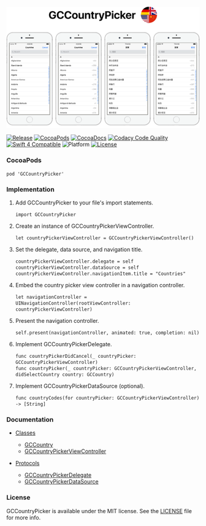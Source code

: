 ![banner](Resources/README/Assets/Banner.png)

[![Release](https://img.shields.io/github/release/graycampbell/GCCountryPicker.svg)](https://github.com/graycampbell/GCCountryPicker/releases/latest)
[![CocoaPods](https://img.shields.io/cocoapods/v/GCCountryPicker.svg)](https://cocoapods.org/pods/GCCountryPicker)
[![CocoaDocs](https://img.shields.io/badge/docs-100%25-brightgreen.svg)](http://cocoadocs.org/docsets/GCCountryPicker)
[![Codacy Code Quality](https://img.shields.io/codacy/grade/99eca2221a994d43954c30138416c249.svg)](https://www.codacy.com/app/graycampbell/GCCountryPicker?utm_source=github.com&amp;utm_medium=referral&amp;utm_content=graycampbell/GCCountryPicker&amp;utm_campaign=Badge_Grade)
[![Swift 4 Compatible](https://img.shields.io/badge/Swift_4-compatible-4BC51D.svg?style=flat)](https://developer.apple.com/swift)
![Platform](https://img.shields.io/cocoapods/p/GCCountryPicker.svg?style=flat)
[![License](https://img.shields.io/cocoapods/l/GCCountryPicker.svg)](https://github.com/graycampbell/GCCountryPicker/blob/master/LICENSE)

### CocoaPods

```
pod 'GCCountryPicker'
```

### Implementation

1. Add GCCountryPicker to your file's import statements.

    ```
    import GCCountryPicker
    ```

2. Create an instance of GCCountryPickerViewController.

    ```
    let countryPickerViewController = GCCountryPickerViewController()
    ```

3. Set the delegate, data source, and navigation title.

    ```
    countryPickerViewController.delegate = self
    countryPickerViewController.dataSource = self
    countryPickerViewController.navigationItem.title = "Countries"
    ```

4. Embed the country picker view controller in a navigation controller.

    ```
    let navigationController = UINavigationController(rootViewController: countryPickerViewController)
    ```

5. Present the navigation controller.

    ```
    self.present(navigationController, animated: true, completion: nil)
    ```

6. Implement GCCountryPickerDelegate.

    ```
    func countryPickerDidCancel(_ countryPicker: GCCountryPickerViewController)
    func countryPicker(_ countryPicker: GCCountryPickerViewController, didSelectCountry country: GCCountry)
    ```

7. Implement GCCountryPickerDataSource (optional).

    ```
    func countryCodes(for countryPicker: GCCountryPickerViewController) -> [String]
    ```

### Documentation

- [Classes](http://cocoadocs.org/docsets/GCCountryPicker/1.0.3/Classes.html)
  - [GCCountry](http://cocoadocs.org/docsets/GCCountryPicker/1.0.3/Classes/GCCountry.html)
  - [GCCountryPickerViewController](http://cocoadocs.org/docsets/GCCountryPicker/1.0.3/Classes/GCCountryPickerViewController.html)

- [Protocols](http://cocoadocs.org/docsets/GCCountryPicker/1.0.3/Protocols.html)
  - [GCCountryPickerDelegate](http://cocoadocs.org/docsets/GCCountryPicker/1.0.3/Protocols/GCCountryPickerDelegate.html)
  - [GCCountryPickerDataSource](http://cocoadocs.org/docsets/GCCountryPicker/1.0.3/Protocols/GCCountryPickerDataSource.html)

### License

GCCountryPicker is available under the MIT license. See the [LICENSE](https://github.com/graycampbell/GCCountryPicker/blob/master/LICENSE) file for more info.
